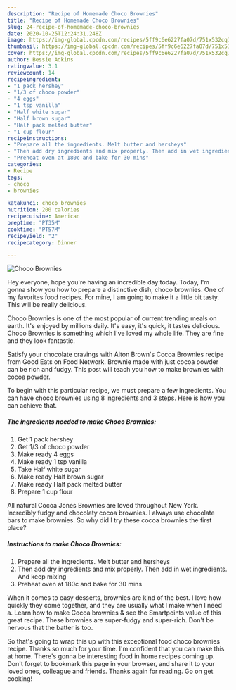 ```yaml
---
description: "Recipe of Homemade Choco Brownies"
title: "Recipe of Homemade Choco Brownies"
slug: 24-recipe-of-homemade-choco-brownies
date: 2020-10-25T12:24:31.248Z
image: https://img-global.cpcdn.com/recipes/5ff9c6e6227fa07d/751x532cq70/choco-brownies-recipe-main-photo.jpg
thumbnail: https://img-global.cpcdn.com/recipes/5ff9c6e6227fa07d/751x532cq70/choco-brownies-recipe-main-photo.jpg
cover: https://img-global.cpcdn.com/recipes/5ff9c6e6227fa07d/751x532cq70/choco-brownies-recipe-main-photo.jpg
author: Bessie Adkins
ratingvalue: 3.1
reviewcount: 14
recipeingredient:
- "1 pack hershey"
- "1/3 of choco powder"
- "4 eggs"
- "1 tsp vanilla"
- "Half white sugar"
- "Half brown sugar"
- "Half pack melted butter"
- "1 cup flour"
recipeinstructions:
- "Prepare all the ingredients. Melt butter and hersheys"
- "Then add dry ingredients and mix properly. Then add in wet ingredients. And keep mixing"
- "Preheat oven at 180c and bake for 30 mins"
categories:
- Recipe
tags:
- choco
- brownies

katakunci: choco brownies 
nutrition: 200 calories
recipecuisine: American
preptime: "PT35M"
cooktime: "PT57M"
recipeyield: "2"
recipecategory: Dinner

---
```



![Choco Brownies](https://img-global.cpcdn.com/recipes/5ff9c6e6227fa07d/751x532cq70/choco-brownies-recipe-main-photo.jpg)

Hey everyone, hope you're having an incredible day today. Today, I'm gonna show you how to prepare a distinctive dish, choco brownies. One of my favorites food recipes. For mine, I am going to make it a little bit tasty. This will be really delicious.

Choco Brownies is one of the most popular of current trending meals on earth. It's enjoyed by millions daily. It's easy, it's quick, it tastes delicious. Choco Brownies is something which I've loved my whole life. They are fine and they look fantastic.

Satisfy your chocolate cravings with Alton Brown&#39;s Cocoa Brownies recipe from Good Eats on Food Network. Brownie made with just cocoa powder can be rich and fudgy. This post will teach you how to make brownies with cocoa powder.


To begin with this particular recipe, we must prepare a few ingredients. You can have choco brownies using 8 ingredients and 3 steps. Here is how you can achieve that.

<!--inarticleads1-->

##### The ingredients needed to make Choco Brownies:

1. Get 1 pack hershey
1. Get 1/3 of choco powder
1. Make ready 4 eggs
1. Make ready 1 tsp vanilla
1. Take Half white sugar
1. Make ready Half brown sugar
1. Make ready Half pack melted butter
1. Prepare 1 cup flour


All natural Cocoa Jones Brownies are loved throughout New York. Incredibly fudgy and chocolaty cocoa brownies. I always use chocolate bars to make brownies. So why did I try these cocoa brownies the first place? 

<!--inarticleads2-->

##### Instructions to make Choco Brownies:

1. Prepare all the ingredients. Melt butter and hersheys
1. Then add dry ingredients and mix properly. Then add in wet ingredients. And keep mixing
1. Preheat oven at 180c and bake for 30 mins


When it comes to easy desserts, brownies are kind of the best. I love how quickly they come together, and they are usually what I make when I need a. Learn how to make Cocoa brownies &amp; see the Smartpoints value of this great recipe. These brownies are super-fudgy and super-rich. Don&#39;t be nervous that the batter is too. 

So that's going to wrap this up with this exceptional food choco brownies recipe. Thanks so much for your time. I'm confident that you can make this at home. There's gonna be interesting food in home recipes coming up. Don't forget to bookmark this page in your browser, and share it to your loved ones, colleague and friends. Thanks again for reading. Go on get cooking!
